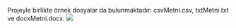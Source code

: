 Projeyle birlikte örnek dosyalar da bulunmaktadır: csvMetni.csv, txtMetni.txt ve docxMetni.docx.
<img src="https://images.squarespace-cdn.com/content/v1/5f0d8984a97fa66e78f52bb7/32c99c3b-3576-425b-92ca-5b59764d6188/translate-pixabay.png" width="auto">


